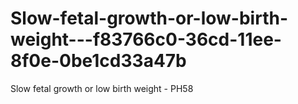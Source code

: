 # Slow-fetal-growth-or-low-birth-weight---f83766c0-36cd-11ee-8f0e-0be1cd33a47b
Slow fetal growth or low birth weight - PH58
